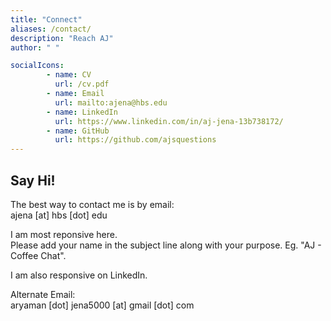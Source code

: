 ```yaml
---
title: "Connect"
aliases: /contact/
description: "Reach AJ"
author: " "

socialIcons:
        - name: CV
          url: /cv.pdf
        - name: Email
          url: mailto:ajena@hbs.edu
        - name: LinkedIn
          url: https://www.linkedin.com/in/aj-jena-13b738172/
        - name: GitHub
          url: https://github.com/ajsquestions
---
```

## Say Hi!

The best way to contact me is by email:  
ajena [at] hbs [dot] edu


I am most reponsive here.  
Please add your name in the subject line along with your purpose. Eg. "AJ - Coffee Chat".  

I am also responsive on LinkedIn.

Alternate Email:  
aryaman [dot] jena5000  [at] gmail [dot] com